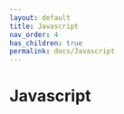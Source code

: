```yaml
---
layout: default
title: Javascript
nav_order: 4
has_children: true
permalink: docs/Javascript
---
```


# Javascript

